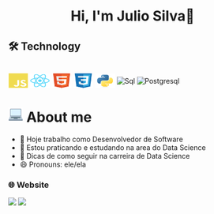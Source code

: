 <h1 align="center">Hi, I'm Julio Silva👋</h1> 

## 🛠 Technology

<div style="display: inline_block"><br>
  <img align="center" alt="Js" height="30" width="40" src="https://raw.githubusercontent.com/devicons/devicon/master/icons/javascript/javascript-plain.svg">
  <img align="center" alt="React" height="30" width="40" src="https://raw.githubusercontent.com/devicons/devicon/master/icons/react/react-original.svg">
  <img align="center" alt="HTML" height="30" width="40" src="https://raw.githubusercontent.com/devicons/devicon/master/icons/html5/html5-original.svg">
  <img align="center" alt="CSS" height="30" width="40" src="https://raw.githubusercontent.com/devicons/devicon/master/icons/css3/css3-original.svg">
  <img align="center" alt="Python" height="30" width="40" src="https://raw.githubusercontent.com/devicons/devicon/master/icons/python/python-original.svg">
  <img align="center" alt="Sql" height="30" width="40" src="https://cdn-icons-png.flaticon.com/512/4248/4248443.png">
  <img align="center" alt="Postgresql" height="30" width="40" src="https://cdn.icon-icons.com/icons2/2415/PNG/512/postgresql_plain_wordmark_logo_icon_146390.png">
</div>


## <h1><img src="./style/icon-laptop.png"> About me</h1> 

- 🔭 Hoje trabalho como Desenvolvedor de Software
- 🌱 Estou praticando e estudando na area do Data Science
- 🤔 Dicas de como seguir na carreira de Data Science
- 😄 Pronouns: ele/ela



### 🌐 Website
<div>
<a href="https://www.instagram.com/juliosouza_09/?next=%2F" target="_blank"><img loading="lazy" src="https://img.shields.io/badge/-Instagram-%23E4405F?style=for-the-badge&logo=instagram&logoColor=white" target="_blank"></a>
<a href="https://www.linkedin.com/in/julio-silva-developer/" target="_blank"><img loading="lazy" src="https://img.shields.io/badge/-LinkedIn-%230077B5?style=for-the-badge&logo=linkedin&logoColor=white" target="_blank"></a>   
</div>


